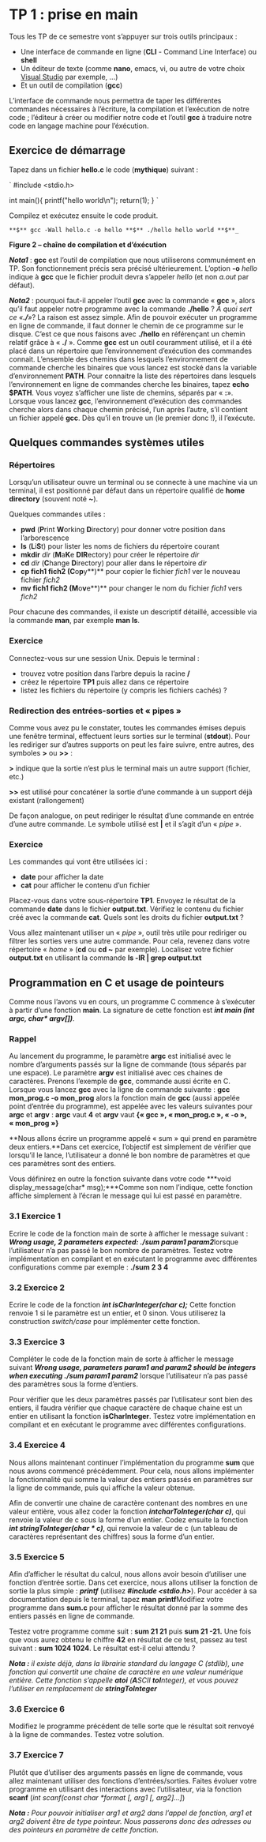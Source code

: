 # TP 1 : prise en main

Tous les TP de ce semestre vont s’appuyer sur trois outils principaux :
* Une interface de commande en ligne (**CLI** - Command Line Interface) ou **shell**
* Un éditeur de texte (comme **nano**, emacs, vi, ou autre de votre choix [Visual Studio](https://code.visualstudio.com/)  par exemple, ...)
* Et un outil de compilation (**gcc**)

L’interface de commande nous permettra de taper les différentes commandes nécessaires à l’écriture, la compilation et l’exécution de notre code ; l’éditeur à créer ou modifier notre code et l’outil **gcc** à traduire notre code en langage machine pour l’éxécution.

## Exercice de démarrage
Tapez dans un fichier **hello.c** le code (**mythique**) suivant :

`
#include <stdio.h>

int main(){
  printf("hello world\n");
  return(1);
}
`

Compilez et exécutez ensuite le code produit.

`
**$** gcc -Wall hello.c -o hello
**$** ./hello
hello world
**$**_
`

**Figure 2 – chaîne de compilation et d’éxécution**

***Nota1*** : **gcc** est l’outil de compilation que nous utiliserons communément en TP. Son fonctionnement précis sera précisé ultérieurement. L’option **-o** *hello* indique à **gcc** que le fichier produit devra s’appeler *hello* (et non *a.out* par défaut).

***Nota2*** : pourquoi faut-il appeler l’outil **gcc** avec la commande « **gcc** », alors qu’il faut appeler notre programme avec la commande **./hello** ?
*A quoi sert ce «****./****»*? La raison est assez simple. Afin de pouvoir exécuter un programme en ligne de commande, il faut donner le chemin de ce programme sur le disque. C’est ce que nous faisons avec **./hello** en référençant un chemin relatif grâce à « **./** ».
Comme **gcc** est un outil couramment utilisé, et il a été placé dans un répertoire que l’environnement d’exécution des commandes connait. L’ensemble des chemins dans lesquels l’environnement de commande cherche les binaires que vous lancez est stocké dans la variable d’environnement **PATH**. Pour connaitre la liste des répertoires dans lesquels l’environnement en ligne de commandes cherche les binaires, tapez **echo $PATH**.
Vous voyez s’afficher une liste de chemins, séparés par « **:**». Lorsque vous lancez **gcc**, l’environnement d’exécution des commandes cherche alors dans chaque chemin précisé, l’un après l’autre, s’il contient un fichier appelé **gcc**. Dès qu’il en trouve un (le premier donc !), il l’exécute.

## Quelques commandes systèmes utiles
### Répertoires
Lorsqu’un utilisateur ouvre un terminal ou se connecte à une machine via un terminal, il est positionné par défaut dans un répertoire qualifié de **home directory** (souvent noté **~**).

Quelques commandes utiles :
* **pwd** (**P**rint **W**orking **D**irectory) pour donner votre position dans l’arborescence
* **ls** (**L**i**S**t) pour lister les noms de fichiers du répertoire courant
* **mkdir** *dir* (**M**a**K**e **DIR**ectory) pour créer le répertoire *dir*
* **cd** *dir* (**C**hange **D**irectory) pour aller dans le répertoire *dir*
* **cp fich1 fich2 (C**o**p**y**)** pour copier le fichier *fich1* ver le nouveau fichier *fich2*
* **mv fich1 fich2 (M**o**v**e**)** pour changer le nom du fichier *fich1* vers *fich2*

Pour chacune des commandes, il existe un descriptif détaillé, accessible via la commande **man**, par exemple **man ls**.

### Exercice
Connectez-vous sur une session Unix. Depuis le terminal :

* trouvez votre position dans l’arbre depuis la racine **/**
* créez le répertoire **TP1** puis allez dans ce répertoire
* listez les fichiers du répertoire (y compris les fichiers cachés) ?

### Redirection des entrées-sorties et « pipes »
Comme vous avez pu le constater, toutes les commandes émises depuis une fenêtre terminal, effectuent leurs sorties sur le terminal (**stdout**). Pour les rediriger sur d’autres supports on peut les faire suivre, entre autres, des symboles **>** ou **>>** :

**>** indique que la sortie n’est plus le terminal mais un autre support (fichier, etc.)

**>>** est utilisé pour concaténer la sortie d’une commande à un support déjà existant (rallongement)

De façon analogue, on peut rediriger le résultat d’une commande en entrée d’une autre commande. Le symbole utilisé est **|** et il s’agit d’un « *pipe* ».

### Exercice
Les commandes qui vont être utilisées ici :

* **date** pour afficher la date
* **cat** pour afficher le contenu d’un fichier

Placez-vous dans votre sous-répertoire **TP1**. Envoyez le résultat de la commande **date** dans le fichier **output.txt**. Vérifiez le contenu du fichier créé avec la commande **cat**. Quels sont les droits du fichier **output.txt** ?

Vous allez maintenant utiliser un « *pipe* », outil très utile pour rediriger ou filtrer les sorties vers une autre commande. Pour cela, revenez dans votre répertoire « *home* » (**cd** ou **cd ~** par exemple). Localisez votre fichier **output.txt** en utilisant la commande **ls -lR | grep output.txt**

## Programmation en C et usage de pointeurs
Comme nous l’avons vu en cours, un programme C commence à s’exécuter à partir d’une fonction **main**. La signature de cette fonction est ***int main (int argc, char\* argv[])***.

### Rappel
Au lancement du programme, le paramètre **argc** est initialisé avec le nombre d’arguments passés sur la ligne de commande (tous séparés par une espace). Le paramètre **argv** est initialisé avec ces chaines de caractères.
Prenons l’exemple de **gcc**, commande aussi écrite en C. Lorsque vous lancez **gcc** avec la ligne de commande suivante : **gcc mon\_prog.c -o mon\_prog** alors la fonction main de **gcc** (aussi appelée point d’entrée du programme), est appelée avec les valeurs suivantes pour **argc** et **argv** : **argc** vaut **4** et **argv** vaut **{« gcc », « mon\_prog.c », « -o », « mon\_prog »}**

**Nous allons écrire un programme appelé « sum » qui prend en paramètre deux entiers.**Dans cet exercice, l’objectif est simplement de vérifier que lorsqu’il le lance, l’utilisateur a donné le bon nombre de paramètres et que ces paramètres sont des entiers.

Vous définirez en outre la fonction suivante dans votre code ***void display\_message(char\* msg);***Comme son nom l’indique, cette fonction affiche simplement à l’écran le message qui lui est passé en paramètre.

### 3.1 Exercice 1
Ecrire le code de la fonction main de sorte à afficher le message suivant : ***Wrong usage, 2 parameters expected: ./sum param1 param2***lorsque l’utilisateur n’a pas passé le bon nombre de paramètres.
Testez votre implémentation en compilant et en exécutant le programme avec différentes configurations comme par exemple : **./sum 2 3 4**

### 3.2 Exercice 2
Ecrire le code de la fonction ***int isCharInteger(char c);*** Cette fonction renvoie 1 si le paramètre est un entier, et 0 sinon. Vous utiliserez la construction *switch/case* pour implémenter cette fonction.

### 3.3 Exercice 3
Compléter le code de la fonction main de sorte à afficher le message suivant ***Wrong usage, parameters param1 and param2 should be integers when executing ./sum param1 param2*** lorsque l’utilisateur n’a pas passé des paramètres sous la forme d’entiers.

Pour vérifier que les deux paramètres passés par l’utilisateur sont bien des entiers, il faudra vérifier que chaque caractère de chaque chaine est un entier en utilisant la fonction **isCharInteger**.
Testez votre implémentation en compilant et en exécutant le programme avec différentes configurations.

### 3.4 Exercice 4
Nous allons maintenant continuer l’implémentation du programme **sum** que nous avons commencé précédemment. Pour cela, nous allons implémenter la fonctionnalité qui somme la valeur des entiers passés en paramètres sur la ligne de commande, puis qui affiche la valeur obtenue.

Afin de convertir une chaine de caractère contenant des nombres en une valeur entière, vous allez coder la fonction ***int******charToInteger(char c)***, qui renvoie la valeur de c sous la forme d’un entier.
Codez ensuite la fonction ***int stringToInteger(char \* c)***, qui renvoie la valeur de c (un tableau de caractères représentant des chiffres) sous la forme d’un entier.

### 3.5 Exercice 5
Afin d’afficher le résultat du calcul, nous allons avoir besoin d’utiliser une fonction d’entrée sortie. Dans cet exercice, nous allons utiliser la fonction de sortie la plus simple : ***printf*** (utilisez ***#include <stdio.h>***). Pour accéder à sa documentation depuis le terminal, tapez **man printf**Modifiez votre programme dans **sum.c** pour afficher le résultat donné par la somme des entiers passés en ligne de commande.

Testez votre programme comme suit : **sum 21 21** puis **sum 21 -21.** Une fois que vous aurez obtenu le chiffre **42** en résultat de ce test, passez au test suivant : **sum 1024 1024**. Le résultat est-il celui attendu ?

***Nota :*** *il existe déjà, dans la librairie standard du langage C (stdlib), une fonction qui convertit une chaine de caractère en une valeur numérique entière. Cette fonction s’appelle* ***atoi*** *(****A****SCII* ***to******I****nteger), et vous pouvez l’utiliser en remplacement de* ***stringToInteger***

### 3.6 Exercice 6
Modifiez le programme précédent de telle sorte que le résultat soit renvoyé à la ligne de commandes. Testez votre solution.

### 3.7 Exercice 7
Plutôt que d’utiliser des arguments passés en ligne de commande, vous allez maintenant utiliser des fonctions d’entrées/sorties.
Faites évoluer votre programme en utilisant des interactions avec l’utilisateur, via la fonction **scanf** (*int scanf(const char \*format [, arg1 [, arg2]...]*)

***Nota :*** *Pour pouvoir initialiser arg1 et arg2 dans l’appel de fonction, arg1 et arg2 doivent être de type pointeur. Nous passerons donc des adresses ou des pointeurs en paramètre de cette fonction.*


